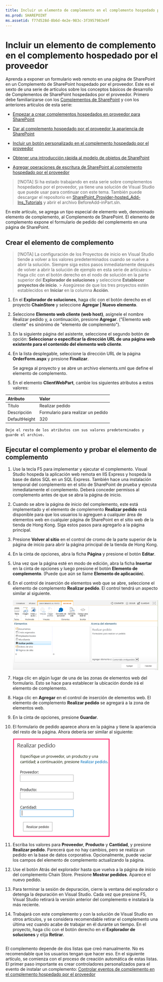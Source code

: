 ```yaml
---
title: Incluir un elemento de complemento en el complemento hospedado por el proveedor
ms.prod: SHAREPOINT
ms.assetid: f77d528d-8b6d-4e2e-983c-3f3957983e9f
---
```



# Incluir un elemento de complemento en el complemento hospedado por el proveedor
Aprenda a exponer un formulario web remoto en una página de SharePoint en un Complemento de SharePoint hospedado por el proveedor.
Este es el sexto de una serie de artículos sobre los conceptos básicos de desarrollo de Complementos de SharePoint hospedados por el proveedor. Primero debe familiarizarse con los  [Complementos de SharePoint](sharepoint-add-ins.md) y con los anteriores artículos de esta serie:
  
    
    


-  [Empezar a crear complementos hospedados en proveedor para SharePoint](get-started-creating-provider-hosted-sharepoint-add-ins.md)
    
  
-  [Dar al complemento hospedado por el proveedor la apariencia de SharePoint](give-your-provider-hosted-add-in-the-sharepoint-look-and-feel.md)
    
  
-  [Incluir un botón personalizado en el complemento hospedado por el proveedor](include-a-custom-button-in-the-provider-hosted-add-in.md)
    
  
-  [Obtener una introducción rápida al modelo de objetos de SharePoint](get-a-quick-overview-of-the-sharepoint-object-model.md)
    
  
-  [Agregar operaciones de escritura de SharePoint al complemento hospedado por el proveedor](add-sharepoint-write-operations-to-the-provider-hosted-add-in.md)
    
  

> [!NOTA]
> Si ha estado trabajando en esta serie sobre complementos hospedados por el proveedor, ya tiene una solución de Visual Studio que puede usar para continuar con este tema. También puede descargar el repositorio en  [SharePoint_Provider-hosted_Add-Ins_Tutorials](https://github.com/OfficeDev/SharePoint_Provider-hosted_Add-ins_Tutorials) y abrir el archivo BeforeAdd-inPart.sln.
  
    
    

En este artículo, se agrega un tipo especial de elemento web, denominado elemento de complemento, al Complemento de SharePoint. El elemento de complemento expone el formulario de pedido del complemento en una página de SharePoint.
## Crear el elemento de complemento


  
    
    

> [!NOTA]
>  La configuración de los Proyectos de inicio en Visual Studio tiende a volver a los valores predeterminados cuando se vuelve a abrir la solución. Siempre siga estos pasos inmediatamente después de volver a abrir la solución de ejemplo en esta serie de artículos:>  Haga clic con el botón derecho en el nodo de solución en la parte superior del **Explorador de soluciones** y seleccione **Establecer proyectos de inicio**. >  Asegúrese de que los tres proyectos estén establecidos en **Iniciar** en la columna **Acción**. 
  
    
    


1. En el **Explorador de soluciones**, haga clic con el botón derecho en el proyecto **ChainStore** y seleccione **Agregar | Nuevo elemento**.
    
  
2. Seleccione **Elemento web cliente (web host)**, asígnele el nombre Realizar pedido y, a continuación, presione **Agregar**. ("Elemento web cliente" es sinónimo de "elemento de complemento").
    
  
3. En la siguiente página del asistente, seleccione el segundo botón de opción: **Seleccionar o especificar la dirección URL de una página web existente para el contenido del elemento web cliente**.
    
  
4. En la lista desplegable, seleccione la dirección URL de la página **OrderForm.aspx** y presione **Finalizar**.
    
    Se agrega al proyecto y se abre un archivo elements.xml que define el elemento de complemento.
    
  
5. En el elemento **ClientWebPart**, cambie los siguientes atributos a estos valores:
    

|**Atributo**|**Valor**|
|:-----|:-----|
|Título  <br/> |Realizar pedido  <br/> |
|Descripción  <br/> |Formulario para realizar un pedido  <br/> |
|DefaultHeight  <br/> |320  <br/> |
   

    Deje el resto de los atributos con sus valores predeterminados y guarde el archivo.
    
  

## Ejecutar el complemento y probar el elemento de complemento


  
    
    

1. Use la tecla F5 para implementar y ejecutar el complemento. Visual Studio hospeda la aplicación web remota en IIS Express y hospeda la base de datos SQL en un SQL Express. También hace una instalación temporal del complemento en el sitio de SharePoint de prueba y ejecuta inmediatamente el complemento. Deberá conceder permisos al complemento antes de que se abra la página de inicio.
    
  
2. Cuando se abre la página de inicio del complemento, este está implementado y el elemento de complemento **Realizar pedido** está disponible para que los usuarios lo agreguen a cualquier área de elementos web en cualquier página de SharePoint en el sitio web de la tienda de Hong Kong. Siga estos pasos para agregarlo a la página principal.
    
1. Presione **Volver al sitio** en el control de cromo de la parte superior de la página de inicio para abrir la página principal de la tienda de Hong Kong.
    
  
2. En la cinta de opciones, abra la ficha **Página** y presione el botón **Editar**.
    
  
3. Una vez que la página esté en modo de edición, abra la ficha **Insertar** en la cinta de opciones y luego presione el botón **Elemento de complemento**. (Puede que aún se llame **Elemento de aplicación**).
    
  
4. En el control de inserción de elementos web que se abre, seleccione el elemento de complemento **Realizar pedido**. El control tendrá un aspecto similar al siguiente.
    
     ![Control de inserción de elementos web de SharePoint. El elemento denominado "Realizar pedido" está resaltado. Su nombre y descripción aparece en un cuadro a la derecha.](images/aae61f89-2e9e-4808-8b0c-2439dad7c701.PNG)
  

  

  
5. Haga clic en algún lugar de una de las zonas de elementos web del formulario. Esto se hace para establecer la ubicación donde irá el elemento de complemento. 
    
  
6. Haga clic en **Agregar** en el control de inserción de elementos web. El elemento de complemento **Realizar pedido** se agregará a la zona de elementos web.
    
  
7. En la cinta de opciones, presione **Guardar**.
    
  
3. El formulario de pedido aparece ahora en la página y tiene la apariencia del resto de la página. Ahora debería ser similar al siguiente: 
    
     ![El elemento del complemento Realizar un pedido en la página con cuadros de texto para Producto, Proveedor y Calidad. También hay un botón "Realizar un pedido".](images/beae2e3c-c1f4-4334-8ab8-0c42252cb2a2.PNG)
  

  

  
4. Escriba los valores para **Proveedor**, **Producto** y **Cantidad**, y presione **Realizar pedido**. Parecerá que no hay cambios, pero se realiza un pedido en la base de datos corporativa. Opcionalmente, puede vaciar los campos del elemento de complemento actualizando la página.
    
  
5. Use el botón Atrás del explorador hasta que vuelva a la página de inicio del complemento Chain Store. Presione **Mostrar pedidos**. Aparece el nuevo pedido.
    
  
6. Para terminar la sesión de depuración, cierre la ventana del explorador o detenga la depuración en Visual Studio. Cada vez que presione F5, Visual Studio retirará la versión anterior del complemento e instalará la más reciente.
    
  
7. Trabajará con este complemento y con la solución de Visual Studio en otros artículos, y se considera recomendable retirar el complemento una última vez cuando acabe de trabajar en él durante un tiempo. En el proyecto, haga clic con el botón derecho en el **Explorador de soluciones** y elija **Retirar**.
    
  

## 
<a name="Nextsteps"> </a>

 El complemento depende de dos listas que creó manualmente. No es recomendable que los usuarios tengan que hacer eso. En el siguiente artículo, se comienza con el proceso de creación automática de estas listas. El primer paso importante es crear controladores personalizados para el evento de instalar un complemento: [Controlar eventos de complemento en el complemento hospedado por el proveedor](handle-add-in-events-in-the-provider-hosted-add-in.md)
  
    
    

